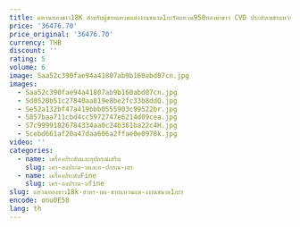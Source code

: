 ```yaml
---
title: แหวนทองขาว18K สำหรับผู้ชายแหวนแต่งงานขนาด1กะรัตแหวน950ทองคำขาว CVD ประดับเพชรแหวนหมั้นสำหรับผู้ชาย
price: '36476.70'
price_original: '36476.70'
currency: THB
discount: ''
rating: 5
volume: 6
image: Saa52c390fae94a41807ab9b160abd07cn.jpg
images:
  - Saa52c390fae94a41807ab9b160abd07cn.jpg
  - Sd0520b51c27840aa819e8be2fc33b8ddQ.jpg
  - Se52a132bf47a419bbb0555903c99522br.jpg
  - S857baa711cbd4cc5972747e6214d09cea.jpg
  - S7c99991826784334aa0c24b361ba22c4H.jpg
  - Scebd661af20a47daa606a2ffae0e0978k.jpg
video: ''
categories:
  - name: เครื่องประดับและอุปกรณ์เสริม
    slug: เคร-องประด-บและอ-ปกรณ-เสร
  - name: เครื่องประดับFine
    slug: เคร-องประด-บfine
slug: แหวนทองขาว18k-สำหร-บผ-ชายแหวนแต-งงานขนาด1กะร
encode: onu0E58
lang: th
---
```

  